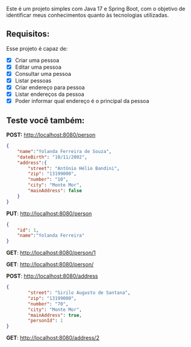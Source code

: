 Este é um projeto simples com Java 17 e Spring Boot, com o objetivo de identificar meus conhecimentos quanto às tecnologias utilizadas.

## Requisitos:

Esse projeto é capaz de:

- [x]  Criar uma pessoa
- [x]  Editar uma pessoa
- [x]  Consultar uma pessoa
- [x]  Listar pessoas
- [x]  Criar endereço para pessoa
- [x]  Listar endereços da pessoa
- [x]  Poder informar qual endereço é o principal da pessoa

## Teste você também:

**POST:** [http://localhost:8080/person](http://localhost:8080/person)

```json
{
	"name":"Yolanda Ferreira de Souza",
	"dateBirth": "10/11/2002",
	"address":{ 
		"street": "Antônio Hélio Bandini",
		"zip": "13199000",
		"number": "10",
		"city": "Monte Mor",
		"mainAddress": false
	}
}
```

**PUT**: [http://localhost:8080/person](http://localhost:8080/person)

```json
{
	"id": 1,
	"name":"Yolanda Ferreira"
}
```

**GET**: [http://localhost:8080/person/1](http://localhost:8080/person/1)

**GET**: [http://localhost:8080/person/](http://localhost:8080/person/1)

**POST**: [http://localhost:8080/address](http://localhost:8080/address)

```json
{
		"street": "Sirilo Augusto de Santana",
		"zip": "13199000",
		"number": "70",
		"city": "Monte Mor",
		"mainAddress": true,
		"personId": 1
}
```

**GET**: [http://localhost:8080/address/2](http://localhost:8080/address/2)